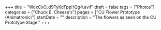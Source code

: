 +++
title = "WdxCxO_d9TyKdFppHQg4.avif"
draft = false
tags = ["Photos"]
categories = ["Chuck E. Cheese's"]
pages = ["CU Flower Prototype (Animatronic)"]
startDate = ""
description = "The flowers as seen on the CU Prototype Stage."
+++
